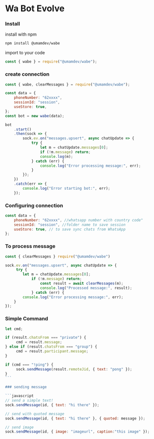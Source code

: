 # Wa Bot Evolve

### Install

install with npm

```bash
npm install @umamdev/wabe
```

import to your code

```javascript
const { wabe } = require("@umamdev/wabe");
```

### create connection

```javascript
const { wabe, clearMessages } = require("@umamdev/wabe");

const data = {
	phoneNumber: "62xxxx",
	sessionId: "session",
	useStore: true,
};
const bot = new wabe(data);

bot
	.start()
	.then(sock => {
		sock.ev.on("messages.upsert", async chatUpdate => {
			try {
				let m = chatUpdate.messages[0];
				if (!m.message) return;
				console.log(m);
			} catch (err) {
				console.log("Error processing message:", err);
			}
		});
	})
	.catch(err => {
		console.log("Error starting bot:", err);
	});
```

### Configuring connection

```javascript
const data = {
	phoneNumber: "62xxxx", //whatsapp number with country code"
	sessionId: "session", //folder name to save session
	useStore: true, // to save sync chats from WhatsApp
};
```

### To process message

```javascript
const { clearMessages } require("@umamdev/wabe")

sock.ev.on("messages.upsert", async chatUpdate => {
     try {
		let m = chatUpdate.messages[0];
			if (!m.message) return;
				const result = await clearMessages(m);
				console.log("Processed message:", result);
			} catch (err) {
		console.log("Error processing message:", err);
	}
});
```

### Simple Command

````javascript
let cmd;

if (result.chatsFrom === "private") {
     cmd = result.message;
} else if (result.chatsFrom === "group") {
     cmd = result.participant.message;
}

if (cmd === "!ping") {
     sock.sendMessage(result.remoteJid, { text: "pong" });
}
```

### sending message

```javascript
// send a simple text!
sock.sendMessage(id, { text: "hi there" });

// send with quoted message
sock.sendMessage(id, { text: "hi there" }, { quoted: message });

// send image 
sock.sendMessage(id, { image: "imageurl", caption:"this image" });

````
